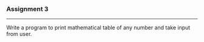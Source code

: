 ### Assignment 3
----------------
Write a program to print mathematical table of any number and take input from user.
